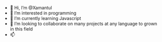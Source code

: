- 👋 Hi, I’m @Xamantul
- 👀 I’m interested in programming
- 🌱 I’m currently learning Javascript
- 💞️ I’m looking to collaborate on many projects at any language to grown in this field 
- 📫 

<!---
Xamantul/Xamantul is a ✨ special ✨ repository because its `README.md` (this file) appears on your GitHub profile.
You can click the Preview link to take a look at your changes.
--->
